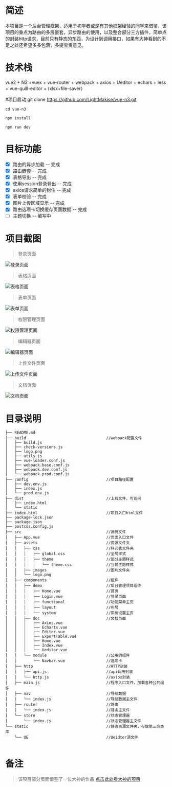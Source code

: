 
# 简述
本项目是一个后台管理框架，适用于初学者或是有其他框架经验的同学来借鉴，该项目的重点为路由的多层嵌套，异步路由的使用，以及整合部分三方插件，简单点的封装http请求，目前只有静态的东西，为设计到调用接口，如果有大神看到的不足之处还希望多多包涵，多提宝贵意见。

# 技术栈

vue2 + N3 +vuex + vue-router + webpack + axios + Ueditor + echars + less + vue-quill-editor + (xlsx+file-saver）

#项目启动
	git clone https://github.com/LightMakise/vue-n3.git 
	
	cd vue-n3
	
	npm install
	
	npm run dev

# 目标功能
- [x] 路由的异步加载 -- 完成
- [x] 路由嵌套 -- 完成
- [x] 表格导出 -- 完成
- [x] 使用session登录登出 -- 完成
- [x] axios请求简单的封住 -- 完成
- [x] 表单校验 -- 完成
- [x] 图片上传区域显示 -- 完成
- [x] 路由选项卡切换缓存页面数据 -- 完成
- [ ] 主题切换 -- 编写中

# 项目截图
> 登录页面

![登录页面](./demo-img/login.png)

> 表格页面

![表格页面](./demo-img/table.png)

> 表单页面

![表单页面](./demo-img/form.png)

> 权限管理页面

![权限管理页面](./demo-img/authority.png)

> 编辑器页面

![编辑器页面](./demo-img/editor.png)

> 上传文件页面

![上传文件页面](./demo-img/upload.png)

> 文档页面

![文档页面](./demo-img/doc.png)


# 目录说明
```
├── README.md     
├── build 	 						        //webpack配置文件
│   ├── build.js					
│   ├── check-versions.js
│   ├── logo.png
│   ├── utils.js
│   ├── vue-loader.conf.js
│   ├── webpack.base.conf.js
│   ├── webpack.dev.conf.js
│   └── webpack.prod.conf.js
├── config							        //项目路径配置
│   ├── dev.env.js
│   ├── index.js
│   └── prod.env.js
├── dist							        //上线文件，可访问
│   ├── index.html
│   └── static
├── index.html							    //项目入口html文件
├── package-lock.json
├── package.json
├── postcss.config.js			
├── src								        //源码文件
│   ├── App.vue							    //页面入口文件
│   ├── assets							    //资源文件夹
│   │   ├── css							    //样式表文件夹
│   │   │   ├── global.css					//全局样式
│   │   │   ├── theme						//部分主题样式
│   │   │   │   └── theme.css 		        //当前主题样式
│   │   ├── images					        //图片文件夹
│   │   └── logo.png
│   ├── components					        //组件
│   │   ├── demo					        //后台管理项目组件
│   │   │   ├── Home.vue			        //首页
│   │   │   ├── Login.vue			        //登录页面
│   │   │   ├── functional			        //功能菜单主页
│   │   │   ├── layout				        //布局
│   │   │   └── system				        //系统设置主页
│   │   ├── doc						        //文档页面
│   │   │   ├── Axios.vue		
│   │   │   ├── Echarts.vue
│   │   │   ├── Editor.vue
│   │   │   ├── ExportTable.vue
│   │   │   ├── Home.vue
│   │   │   ├── Index.vue
│   │   │   └── Ueditor.vue
│   │   └── module					        //公用的组件
│   │       └── Navbar.vue			        //选项卡
│   ├── http						        //HTTP封装
│   │   ├── api.js					        //api调用封装
│   │   └── http.js					        //axiox封装
│   ├── main.js						        //程序入口文件，加载各种公共组件
│   ├── nav							        //导航数据
│   │   └── index.js				        //导航数据主文件
│   ├── router						        //路由
│   │   └── index.js				        //路由主文件
│   └── store						        //状态管理器
│       └── index.js				        //状态管理器主文件
└── static							        //静态资源文件夹，存放第三方类库
    └── UE							        //Ueidtor源文件
    
```

# 备注
> 该项目部分页面借鉴了一位大神的作品 [点击此处看大神的项目](https://github.com/N3-components/N3-admin) 